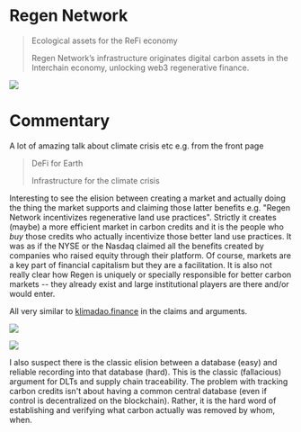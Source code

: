 # Regen Network

> Ecological assets for the ReFi economy
>
> Regen Network’s infrastructure originates digital carbon assets in the Interchain economy, unlocking web3 regenerative finance.

![](../assets/Pasted%20image%2020220620161834.png)



# Commentary

A lot of amazing talk about climate crisis etc e.g. from the front page

>  DeFi for Earth
>
> Infrastructure for the climate crisis

Interesting to see the elision between creating a market and actually doing the thing the market supports and claiming those latter benefits e.g. "Regen Network incentivizes regenerative land use practices". Strictly it creates (maybe) a more efficient market in carbon credits and it is the people who *buy* those credits who actually incentivize those better land use practices. It was as if the NYSE or the Nasdaq claimed all the benefits created by companies who raised equity through their platform. Of course, markets are a key part of financial capitalism but they are a facilitation. It is also not really clear how Regen is uniquely or specially responsible for better carbon markets -- they already exist and large institutional players are there and/or would enter.

All very similar to [klimadao.finance](klimadao.finance.md)  in the claims and arguments.


![](../assets/Pasted%20image%2020220620162021.png)


![](../assets/Pasted%20image%2020220620162349.png)


I also suspect there is the classic elision between a database (easy) and reliable recording into that database (hard). This is the classic (fallacious) argument for DLTs and supply chain traceability. The problem with tracking carbon credits isn't about having a common central database (even if control is decentralized on the blockchain). Rather, it is the hard word of establishing and verifying what carbon actually was removed by whom, when.